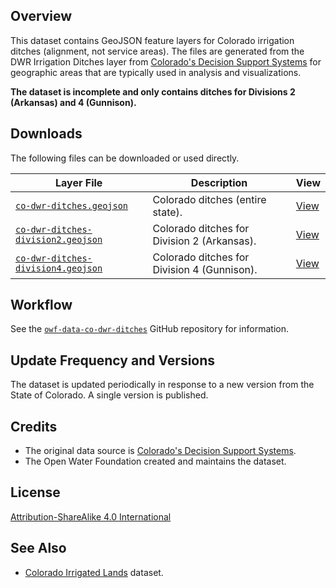 ## Overview ##

This dataset contains GeoJSON feature layers for Colorado irrigation ditches (alignment, not service areas).
The files are generated from the DWR Irrigation Ditches layer from
[Colorado's Decision Support Systems](https://cdss.colorado.gov/gis-data/gis-data-by-category)
for geographic areas that are typically used in analysis and visualizations.

**The dataset is incomplete and only contains ditches for Divisions 2 (Arkansas) and 4 (Gunnison).**

## Downloads ##

The following files can be downloaded or used directly.

| **Layer File** | **Description** | **View** |
| -- | -- | -- |
| [`co-dwr-ditches.geojson`](co-dwr-ditches.geojson) | Colorado ditches (entire state). | [View](https://gavinr.github.io/geojson-viewer/?url=https://data.openwaterfoundation.org/state/co/dwr/ditches/co-dwr-ditches.geojson) |
| [`co-dwr-ditches-division2.geojson`](co-dwr-ditches-division2.geojson) | Colorado ditches for Division 2 (Arkansas). | [View](https://gavinr.github.io/geojson-viewer/?url=https://data.openwaterfoundation.org/state/co/dwr/ditches/co-dwr-ditches-division2.geojson) |
| [`co-dwr-ditches-division4.geojson`](co-dwr-ditches-division4.geojson) | Colorado ditches for Division 4 (Gunnison). | [View](https://gavinr.github.io/geojson-viewer/?url=https://data.openwaterfoundation.org/state/co/dwr/ditches/co-dwr-ditches-division4.geojson) |

## Workflow ##

See the [`owf-data-co-dwr-ditches`](https://github.com/OpenWaterFoundation/owf-data-co-dwr-ditches)
GitHub repository for information.

## Update Frequency and Versions ##

The dataset is updated periodically in response to a new version from the State of Colorado.
A single version is published.

## Credits ##

* The original data source is
  [Colorado's Decision Support Systems](https://cdss.colorado.gov/gis-data/gis-data-by-category).
* The Open Water Foundation created and maintains the dataset.

## License ##

[Attribution-ShareAlike 4.0 International](https://creativecommons.org/licenses/by-sa/4.0/)

## See Also ##

* [Colorado Irrigated Lands](https://data.openwaterfoundation.org/state/co/dwr/irrigated-lands/) dataset.
